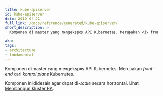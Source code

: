 ```yaml
---
title: kube-apiserver
id: kube-apiserver
date: 2019-04-21
full_link: /docs/reference/generated/kube-apiserver/
short_description: >
  Komponen di master yang mengekspos API Kubernetes. Merupakan <i> front-end </i> dari <i> kontrol plane </i> Kubernetes.

aka:
tags:
- architecture
- fundamental
---
```

 Komponen di master yang mengekspos API Kubernetes. Merupakan <i> front-end </i> dari <i> kontrol plane </i> Kubernetes.

<!--more-->

Komponen ini didesain agar dapat di-<i>scale</i> secara horizontal. Lihat [Membangun Kluster HA](/docs/admin/high-availability/).

